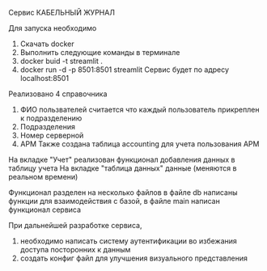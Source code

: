 Сервис КАБЕЛЬНЫЙ ЖУРНАЛ 

Для запуска необходимо 
1. Скачать docker
2. Выполнить следующие команды в терминале
3. docker buid -t streamlit .
4. docker run -d -p 8501:8501 streamlit
Cервис будет по адресу localhost:8501

Реализовано 4 справочника 
1. ФИО пользвателей считается что каждый пользователь прикреплен к подразделению
2. Подразделения
3. Номер серверной
4. АРМ
Также создана таблица accounting для учета пользования АРМ

На вкладке "Учет" реализован функционал добавления данных в таблицу учета 
На вкладке "таблица данных" данные (меняются в реальном времени) 

Функционал разделен на несколько файлов в файле db написаны функции для взаимодействия с базой, в файле main написан функционал сервиса 

При дальнейшей разработке сервиса, 
1. необходимо написать систему аутентификации во избежания доступа посторонних к данным 
2. создать конфиг файл для улучшения визуального представления

